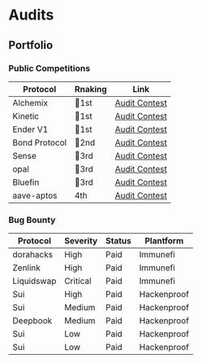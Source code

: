 # Audits

## Portfolio

### Public Competitions
  |Protocol|Rnaking|Link|
  |---|----|----|
  |Alchemix|🥇1st|[Audit Contest](https://audits.sherlock.xyz/contests/273/report)|
  |Kinetic|🥇1st|[Audit Contest](https://hackenproof.com/audit-programs/kinetic-audit-contest?tab=hackers)|
  |Ender V1|🥇1st|[Audit Contest](https://app.secure3.io/zh/16a8f0eebf?tab=detail)|
  |Bond Protocol|🥈2nd|[Audit Contest](https://audits.sherlock.xyz/contests/53/report)|
  |Sense|🥉3rd|[Audit Contest](https://audits.sherlock.xyz/contests/58/report)|
  |opal|🥉3rd|[Audit Contest](https://cantina.xyz/code/28425672-ce54-4c66-b188-c4d5650d6790/overview/leaderboard)|
  |Bluefin|🥉3rd|[Audit Contest](https://hackenproof.com/audit-programs/bluefin-audit-contest?tab=hackers)|
  |aave-aptos|4th|[Audit Contest](https://cantina.xyz/code/ad445d42-9d39-4bcf-becb-0c6c8689b767/overview/leaderboard)|


### Bug Bounty
  |Protocol|Severity|Status|Plantform|
  |---|----|----|----|
  |dorahacks|High|Paid|Immunefi|
  |Zenlink|High|Paid|Immunefi|
  |Liquidswap|Critical|Paid|Immunefi|
  |Sui|High|Paid|Hackenproof|
  |Sui|Medium|Paid|Hackenproof|
  |Deepbook|Medium|Paid|Hackenproof|
  |Sui|Low|Paid|Hackenproof|
  |Sui|Low|Paid|Hackenproof|
